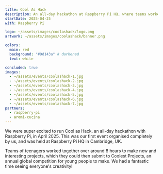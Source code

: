```yaml
---
title: Cool As Hack
description: An all-day hackathon at Raspberry Pi HQ, where teens worked together to make novel and interesting projects. Part of Coolest Projects, an annual global competition for young people to make.
startDate: 2025-04-25
with: Raspberry Pi

logo: ~/assets/images/coolashack/logo.png
artwork: ~/assets/images/coolashack/banner.png

colors:
  main: red
  background: "#9d143a" # darkened
  text: white

concluded: true
images:
  - ~/assets/events/coolashack-1.jpg
  - ~/assets/events/coolashack-2.jpg
  - ~/assets/events/coolashack-3.jpg
  - ~/assets/events/coolashack-4.jpg
  - ~/assets/events/coolashack-5.jpg
  - ~/assets/events/coolashack-6.jpg
  - ~/assets/events/coolashack-7.jpg
partners:
  - raspberry-pi
  - aromi-cucina
---
```


We were super excited to run Cool as Hack, an all-day hackathon with Raspberry Pi, in April 2025. This was our first event organised completely by us, and was held at Raspberry Pi HQ in Cambridge, UK.

Teams of teenagers worked together over around 8 hours to make new and interesting projects, which they could then submit to Coolest Projects, an annual global competition for young people to make.
We had a fantastic time seeing everyone's creativity!
